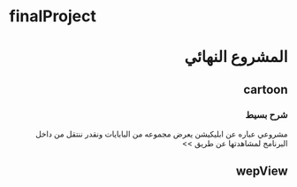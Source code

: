 # finalProject

<div dir="rtl">

# المشروع النهائي 
## cartoon
### شرح بسيط 

مشروعي عباره عن ابليكيشن يعرض مجموعه من البابايات ونقدر ننتقل من داخل البرنامج لمشاهدتها عن طريق >>

## wepView




<div dir="ltr">




</div>


</div>

